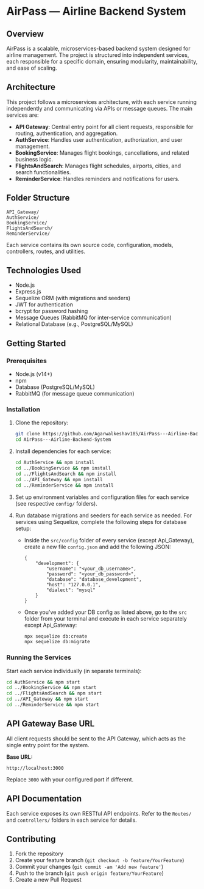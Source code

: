 # AirPass — Airline Backend System

## Overview

AirPass is a scalable, microservices-based backend system designed for airline management. The project is structured into independent services, each responsible for a specific domain, ensuring modularity, maintainability, and ease of scaling.

## Architecture

This project follows a microservices architecture, with each service running independently and communicating via APIs or message queues. The main services are:

- **API Gateway**: Central entry point for all client requests, responsible for routing, authentication, and aggregation.
- **AuthService**: Handles user authentication, authorization, and user management.
- **BookingService**: Manages flight bookings, cancellations, and related business logic.
- **FlightsAndSearch**: Manages flight schedules, airports, cities, and search functionalities.
- **ReminderService**: Handles reminders and notifications for users.

## Folder Structure

```
API_Gateway/
AuthService/
BookingService/
FlightsAndSearch/
ReminderService/
```

Each service contains its own source code, configuration, models, controllers, routes, and utilities.

## Technologies Used

- Node.js
- Express.js
- Sequelize ORM (with migrations and seeders)
- JWT for authentication
- bcrypt for password hashing
- Message Queues (RabbitMQ for inter-service communication)
- Relational Database (e.g., PostgreSQL/MySQL)

## Getting Started

### Prerequisites

- Node.js (v14+)
- npm
- Database (PostgreSQL/MySQL)
- RabbitMQ (for message queue communication)

### Installation

1. Clone the repository:
   ```sh
   git clone https://github.com/Agarwalkeshav185/AirPass---Airline-Backend-System.git
   cd AirPass---Airline-Backend-System
   ```

2. Install dependencies for each service:
   ```sh
   cd AuthService && npm install
   cd ../BookingService && npm install
   cd ../FlightsAndSearch && npm install
   cd ../API_Gateway && npm install
   cd ../ReminderService && npm install
   ```

3. Set up environment variables and configuration files for each service (see respective `config/` folders).


4. Run database migrations and seeders for each service as needed. For services using Sequelize, complete the following steps for database setup:
   - Inside the `src/config` folder of every service (except Api_Gateway), create a new file `config.json` and add the following JSON:

     ```
     {
         "development": {
             "username": "<your_db_username>",
             "password": "<your_db_password>",
             "database": "database_development",
             "host": "127.0.0.1",
             "dialect": "mysql"
         }
     }
     ```

   - Once you've added your DB config as listed above, go to the `src` folder from your terminal and execute in each service separately except Api_Gateway:

     ```sh
     npx sequelize db:create
     npx sequelize db:migrate
     ```

### Running the Services

Start each service individually (in separate terminals):

```sh
cd AuthService && npm start
cd ../BookingService && npm start
cd ../FlightsAndSearch && npm start
cd ../API_Gateway && npm start
cd ../ReminderService && npm start
```



## API Gateway Base URL

All client requests should be sent to the API Gateway, which acts as the single entry point for the system.

**Base URL:**

```
http://localhost:3000
```

Replace `3000` with your configured port if different.

## API Documentation

Each service exposes its own RESTful API endpoints. Refer to the `Routes/` and `controllers/` folders in each service for details.

## Contributing

1. Fork the repository
2. Create your feature branch (`git checkout -b feature/YourFeature`)
3. Commit your changes (`git commit -am 'Add new feature'`)
4. Push to the branch (`git push origin feature/YourFeature`)
5. Create a new Pull Request

